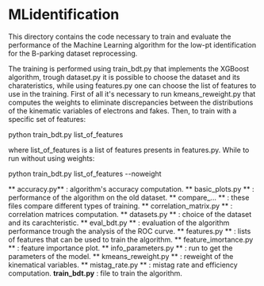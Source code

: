 # MLidentification

This directory contains the code necessary to train and evaluate the performance of the Machine Learning algorithm for the low-pt identification for the B-parking dataset reprocessing.

The training is performed using train_bdt.py that implements the XGBoost algorithm, trough dataset.py it is possible to choose the dataset and its charateristics, while using features.py one can choose the list of features to use in the training. First of all it's necessary to run kmeans_reweight.py that computes the weights to eliminate discrepancies between the distributions of the kinematic variables of electrons and fakes. Then, to train with a specific set of features:

python train_bdt.py list_of_features

where list_of_features is a list of features presents in features.py.
While to run without using weights:

python train_bdt.py list_of_features --noweight

** accuracy.py** : algorithm's accuracy computation.
** basic_plots.py ** : performance of the algorithm on the old dataset.
** compare_... ** : these files compare different types of training.
** correlation_matrix.py ** : correlation matrices computation.
** datasets.py ** : choice of the dataset and its carachteristic.
** eval_bdt.py ** : evaluation of the algorithm performance trough the analysis of the ROC curve.
** features.py ** : lists of features that can be used to train the algorithm.
** feature_imortance.py ** : feature importance plot.
** info_parameters.py ** : run to get the parameters of the model.
** kmeans_reweight.py ** : reweight of the kinematical variables.
** mistag_rate.py ** : mistag rate and efficiency computation.
**train_bdt.py** : file to train the algorithm.
